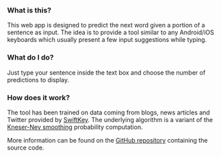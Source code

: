 ### What is this?

This web app is designed to predict the next word given a portion of a sentence as input.
The idea is to provide a tool similar to any Android/iOS keyboards which usually present a few input suggestions while typing.

### What do I do?

Just type your sentence inside the text box and choose the number of predictions to display.

### How does it work?

The tool has been trained on data coming from blogs, news articles and Twitter provided by [SwiftKey](https://en.wikipedia.org/wiki/Microsoft_SwiftKey).
The underlying algorithm is a variant of the [Kneser-Ney smoothing](https://en.wikipedia.org/wiki/Kneser%E2%80%93Ney_smoothing) probability computation.

More information can be found on the [GitHub repository](https://github.com/thesfinox/datascience-capstone) containing the source code.
